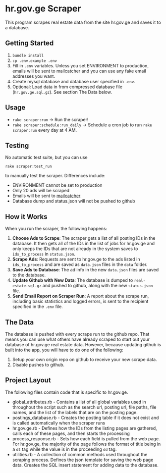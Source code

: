 # hr.gov.ge Scraper

This program scrapes real estate data from the site hr.gov.ge and saves it to a database.

## Getting Started

1. `bundle install`
2. `cp .env.example .env`
3. Fill in `.env` variables. Unless you set ENVIRONMENT to production, emails will be sent to mailcatcher and you can use any fake email addresses you want.
4. Create mysql database and database user specified in `.env`.
5. Optional: Load data in from compressed database file (`hr.gov.ge.sql.gz`). See section The Data below.

## Usage

- `rake scraper:run` -> Run the scraper!
- `rake scraper:schedule:run_daily` -> Schedule a cron job to run `rake scraper:run` every day at 4 AM.

## Testing

No automatic test suite, but you can use

`rake scraper:test_run`

to manually test the scraper. Differences include:
- ENVIRONMENT cannot be set to production
- Only 20 ads will be scraped
- Emails will be sent to [mailcatcher](http://mailcatcher.me/)
- Database dump and status.json will not be pushed to github

## How it Works

When you run the scraper, the following happens:

1. __Choose Ads to Scrape__: The scraper gets a list of all posting IDs in the database. It then gets all of the IDs in the list of jobs for hr.gov.ge and only keeps the IDs that are not already in the system saves to `ids_to_process` in `status.json`.
2. __Scrape Ads__: Requests are sent to hr.gov.ge to the ads listed in `ids_to_process` and are saved as `data.json` files in the `data` folder.
3. __Save Ads to Database__: The ad info in the new `data.json` files are saved to the database.
4. __Update Github with New Data__: The database is dumped to `real-estate.sql.gz` and pushed to github, along with the new `status.json` file.
5. __Send Email Report on Scraper Run__: A report about the scrape run, including basic statistics and logged errors, is sent to the recipient specified in the `.env` file.

## The Data

The database is pushed with every scrape run to the github repo. That means you can use what others have already scraped to start out your database of hr.gov.ge real estate data. However, because updating github is built into the app, you will have to do one of the following:

1. Setup your own origin repo on github to receive your new scrape data.
2. Disable pushes to github.

## Project Layout
The following files contain code that is specific to hr.gov.ge.

- global_attributes.rb - Contains a list of all global variables used in throughout the script such as the search url, posting url, file paths, file names, and the list of the labels that are on the posting page.
- postings_database.rb - Creates the posting table if it does not exist and is called automatically when the scraper runs
- hr.gov.ge.rb - Defines how the IDs from the listing pages are gathered, calls each of these pages, and then starts the processing
- process_response.rb - Sets how each field is pulled from the web page. For hr.gov.ge, the majority of the page follows the format of title being in a `dt` tag while the value is in the proceeding `dd` tag.
- utilities.rb - A collection of common methods used throughout the scraping process. Defines the json template for saving the web page data. Creates the SQL insert statement for adding data to the database.
